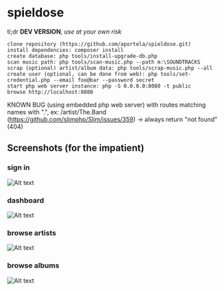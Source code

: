 # spieldose

tl;dr **DEV VERSION**, _use at your own risk_

```
clone repository (https://github.com/aportela/spieldose.git)
install dependencies: composer install
create database: php tools/install-upgrade-db.php
scan music path: php tools/scan-music.php --path m:\SOUNDTRACKS
scrap (optional) artist/album data: php tools/scrap-music.php --all
create user (optional, can be done from web): php tools/set-credential.php --email foo@bar --password secret
start php web server instance: php -S 0.0.0.0:8080 -t public
browse http://localhost:8080
```

KNOWN BUG (using embedded php web server) with routes matching names with ".", ex: /artist/The.Band (https://github.com/slimphp/Slim/issues/359) -> always return "not found" (404)

## Screenshots (for the impatient)
### sign in
![Alt text](https://i.imgur.com/m2WyqH6l.png "signin")
### dashboard
![Alt text](https://i.imgur.com/fyMqFD1l.png "dashboard")
### browse artists
![Alt text](https://i.imgur.com/3zK5jiZl.jpg "browse artists")
### browse albums
![Alt text](https://i.imgur.com/TOIuMFNl.jpg "browse albums")
